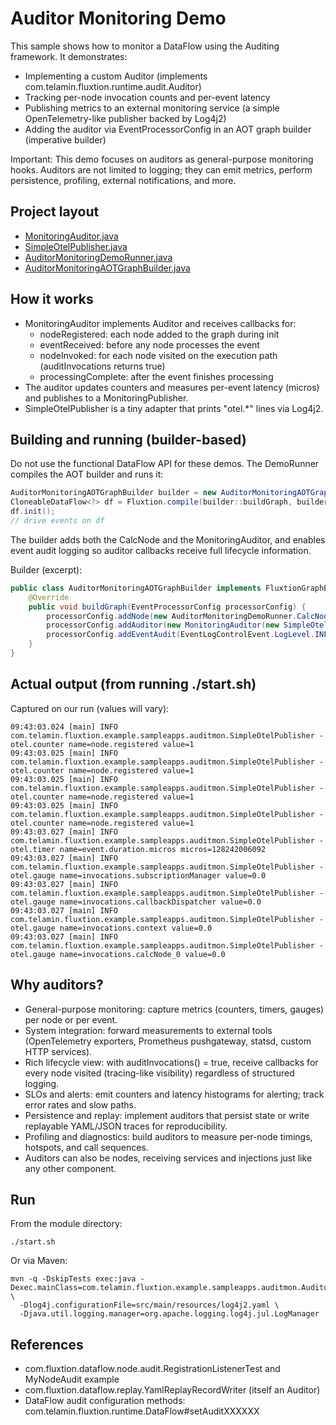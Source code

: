 # Auditor Monitoring Demo

This sample shows how to monitor a DataFlow using the Auditing framework. It demonstrates:

- Implementing a custom Auditor (implements com.telamin.fluxtion.runtime.audit.Auditor)
- Tracking per-node invocation counts and per-event latency
- Publishing metrics to an external monitoring service (a simple OpenTelemetry-like publisher backed by Log4j2)
- Adding the auditor via EventProcessorConfig in an AOT graph builder (imperative builder)

Important: This demo focuses on auditors as general-purpose monitoring hooks. Auditors are not limited to logging; they can emit metrics, perform persistence, profiling, external notifications, and more.

## Project layout

- [MonitoringAuditor.java](src/main/java/com/telamin/fluxtion/example/sampleapps/auditmon/MonitoringAuditor.java)
- [SimpleOtelPublisher.java](src/main/java/com/telamin/fluxtion/example/sampleapps/auditmon/SimpleOtelPublisher.java)
- [AuditorMonitoringDemoRunner.java](src/main/java/com/telamin/fluxtion/example/sampleapps/auditmon/AuditorMonitoringDemoRunner.java)
- [AuditorMonitoringAOTGraphBuilder.java](src/main/java/com/telamin/fluxtion/example/sampleapps/auditmon/AuditorMonitoringAOTGraphBuilder.java)

## How it works

- MonitoringAuditor implements Auditor and receives callbacks for:
  - nodeRegistered: each node added to the graph during init
  - eventReceived: before any node processes the event
  - nodeInvoked: for each node visited on the execution path (auditInvocations returns true)
  - processingComplete: after the event finishes processing
- The auditor updates counters and measures per-event latency (micros) and publishes to a MonitoringPublisher.
- SimpleOtelPublisher is a tiny adapter that prints "otel.*" lines via Log4j2.

## Building and running (builder-based)

Do not use the functional DataFlow API for these demos. The DemoRunner compiles the AOT builder and runs it:

```java
AuditorMonitoringAOTGraphBuilder builder = new AuditorMonitoringAOTGraphBuilder();
CloneableDataFlow<?> df = Fluxtion.compile(builder::buildGraph, builder::configureGeneration);
df.init();
// drive events on df
```

The builder adds both the CalcNode and the MonitoringAuditor, and enables event audit logging so auditor callbacks receive full lifecycle information.

Builder (excerpt):

```java
public class AuditorMonitoringAOTGraphBuilder implements FluxtionGraphBuilder {
    @Override
    public void buildGraph(EventProcessorConfig processorConfig) {
        processorConfig.addNode(new AuditorMonitoringDemoRunner.CalcNode());
        processorConfig.addAuditor(new MonitoringAuditor(new SimpleOtelPublisher()), "monitoringAuditor");
        processorConfig.addEventAudit(EventLogControlEvent.LogLevel.INFO);
    }
}
```

## Actual output (from running ./start.sh)

Captured on our run (values will vary):

```
09:43:03.024 [main] INFO  com.telamin.fluxtion.example.sampleapps.auditmon.SimpleOtelPublisher - otel.counter name=node.registered value=1
09:43:03.025 [main] INFO  com.telamin.fluxtion.example.sampleapps.auditmon.SimpleOtelPublisher - otel.counter name=node.registered value=1
09:43:03.025 [main] INFO  com.telamin.fluxtion.example.sampleapps.auditmon.SimpleOtelPublisher - otel.counter name=node.registered value=1
09:43:03.025 [main] INFO  com.telamin.fluxtion.example.sampleapps.auditmon.SimpleOtelPublisher - otel.counter name=node.registered value=1
09:43:03.027 [main] INFO  com.telamin.fluxtion.example.sampleapps.auditmon.SimpleOtelPublisher - otel.timer name=event.duration.micros micros=128242006092
09:43:03.027 [main] INFO  com.telamin.fluxtion.example.sampleapps.auditmon.SimpleOtelPublisher - otel.gauge name=invocations.subscriptionManager value=0.0
09:43:03.027 [main] INFO  com.telamin.fluxtion.example.sampleapps.auditmon.SimpleOtelPublisher - otel.gauge name=invocations.callbackDispatcher value=0.0
09:43:03.027 [main] INFO  com.telamin.fluxtion.example.sampleapps.auditmon.SimpleOtelPublisher - otel.gauge name=invocations.context value=0.0
09:43:03.027 [main] INFO  com.telamin.fluxtion.example.sampleapps.auditmon.SimpleOtelPublisher - otel.gauge name=invocations.calcNode_0 value=0.0
```

## Why auditors?

- General-purpose monitoring: capture metrics (counters, timers, gauges) per node or per event.
- System integration: forward measurements to external tools (OpenTelemetry exporters, Prometheus pushgateway, statsd, custom HTTP services).
- Rich lifecycle view: with auditInvocations() = true, receive callbacks for every node visited (tracing-like visibility) regardless of structured logging.
- SLOs and alerts: emit counters and latency histograms for alerting; track error rates and slow paths.
- Persistence and replay: implement auditors that persist state or write replayable YAML/JSON traces for reproducibility.
- Profiling and diagnostics: build auditors to measure per-node timings, hotspots, and call sequences.
- Auditors can also be nodes, receiving services and injections just like any other component.

## Run

From the module directory:

```
./start.sh
```

Or via Maven:

```
mvn -q -DskipTests exec:java -Dexec.mainClass=com.telamin.fluxtion.example.sampleapps.auditmon.AuditorMonitoringDemoRunner \
  -Dlog4j.configurationFile=src/main/resources/log4j2.yaml \
  -Djava.util.logging.manager=org.apache.logging.log4j.jul.LogManager
```

## References

- com.fluxtion.dataflow.node.audit.RegistrationListenerTest and MyNodeAudit example
- com.fluxtion.dataflow.replay.YamlReplayRecordWriter (itself an Auditor)
- DataFlow audit configuration methods: com.telamin.fluxtion.runtime.DataFlow#setAuditXXXXXX
